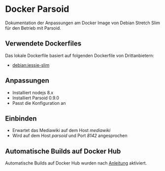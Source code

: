 # Docker Parsoid

Dokumentation der Anpassungen am Docker Image von Debian Stretch Slim für den Betrieb mit Parsoid.

## Verwendete Dockerfiles

Das lokale Dockerfile basiert auf folgenden Dockerfile von Drittanbietern:
* [debian:jessie-slim](https://github.com/debuerreotype/debuerreotype/blob/master/Dockerfile)

## Anpassungen

* Installiert nodejs 8.x
* Installiert Parsoid 0.9.0
* Passt die Konfiguration an

## Einbinden

* Erwartet das Mediawiki auf dem Host *mediawiki*
* Wird auf dem Host *parsoid* und Port *8142* angesprochen

## Automatische Builds auf Docker Hub

Automatische Builds auf Docker Hub wurden nach [Anleitung](https://docs.docker.com/docker-hub/builds/) aktiviert.
